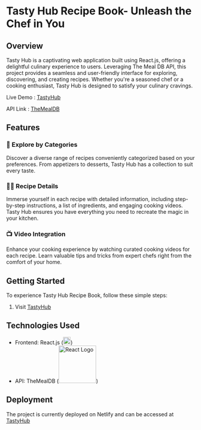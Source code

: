 # Tasty Hub Recipe Book- Unleash the Chef in You

## Overview

Tasty Hub is a captivating web application built using React.js, offering a delightful culinary experience to users. Leveraging The Meal DB API, this project provides a seamless and user-friendly interface for exploring, discovering, and creating recipes. Whether you're a seasoned chef or a cooking enthusiast, Tasty Hub is designed to satisfy your culinary cravings.

Live Demo : [TastyHub](https://tastyhubreact.netlify.app/) 

API Link : [TheMealDB](https://www.themealdb.com/api.php)

## Features

### 🧭 Explore by Categories

Discover a diverse range of recipes conveniently categorized based on your preferences. From appetizers to desserts, Tasty Hub has a collection to suit every taste.

### 💁🏻 Recipe Details

Immerse yourself in each recipe with detailed information, including step-by-step instructions, a list of ingredients, and engaging cooking videos. Tasty Hub ensures you have everything you need to recreate the magic in your kitchen.

### 📺 Video Integration

Enhance your cooking experience by watching curated cooking videos for each recipe. Learn valuable tips and tricks from expert chefs right from the comfort of your home.

## Getting Started

To experience Tasty Hub Recipe Book, follow these simple steps:

1. Visit [TastyHub](https://tastyhubreact.netlify.app/) 

## Technologies Used

- Frontend: React.js (<img src="https://vitejs.dev/logo.svg" width="20" alt="React Logo">)
- API: TheMealDB (<img src="https://www.themealdb.com/images/logo-small.png" width="100" alt="React Logo">)


## Deployment
The project is currently deployed on Netlify and can be accessed at [TastyHub](https://tastyhubreact.netlify.app/) 